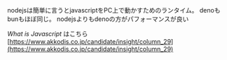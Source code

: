 nodejsは簡単に言うとjavascriptをPC上で動かすためのランタイム。
denoもbunもほぼ同じ。
nodejsよりもdenoの方がパフォーマンスが良い

*What is Javascript* はこちら
[https://www.akkodis.co.jp/candidate/insight/column_29](https://www.akkodis.co.jp/candidate/insight/column_29)